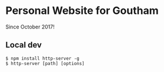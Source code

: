 # Personal Website for Goutham
Since October 2017!

## Local dev

	$ npm install http-server -g
	$ http-server [path] [options]
